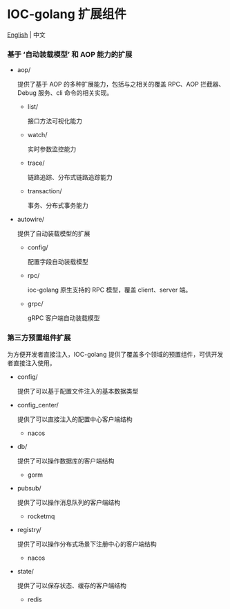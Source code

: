# IOC-golang 扩展组件

[English](./README_EN.md) | 中文

### 基于 ‘自动装载模型’ 和 AOP 能力的扩展

- aop/
  
  提供了基于 AOP 的多种扩展能力，包括与之相关的覆盖 RPC、AOP 拦截器、Debug 服务、cli 命令的相关实现。
  
  - list/
  
    接口方法可视化能力
  
  - watch/
  
    实时参数监控能力
  
  - trace/
  
    链路追踪、分布式链路追踪能力
  
  - transaction/
  
    事务、分布式事务能力
  
- autowire/
  
  提供了自动装载模型的扩展
  
  - config/
  
    配置字段自动装载模型
  
  - rpc/
  
    ioc-golang 原生支持的 RPC 模型，覆盖 client、server 端。
  
  - grpc/
  
    gRPC 客户端自动装载模型

### 第三方预置组件扩展

为方便开发者直接注入，IOC-golang 提供了覆盖多个领域的预置组件，可供开发者直接注入使用。

- config/

  提供了可以基于配置文件注入的基本数据类型

- config_center/

  提供了可以直接注入的配置中心客户端结构

  - nacos

- db/

  提供了可以操作数据库的客户端结构

  - gorm

- pubsub/

  提供了可以操作消息队列的客户端结构

  - rocketmq

- registry/

  提供了可以操作分布式场景下注册中心的客户端结构

  - nacos

- state/

  提供了可以保存状态、缓存的客户端结构

  - redis

    